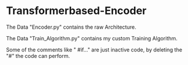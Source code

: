 # Transformerbased-Encoder
 The Data "Encoder.py" contains the raw Architecture.

The Data "Train_Algorithm.py" contains my custom Training Algorithm.



Some of the comments like " #if..." are just inactive code, by deleting the "#" the code can perform.
